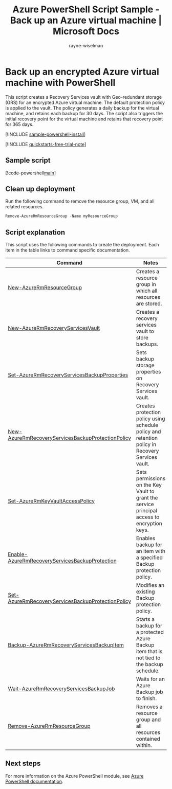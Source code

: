 ﻿---
title: Azure PowerShell Script Sample - Back up an Azure virtual machine | Microsoft Docs
description: Azure PowerShell Script Sample - Back up an Azure virtual machine 
services: backup
documentationcenter: 
author: rayne-wiselman
manager: carmonm
editor:
tags:

ms.assetid:
ms.service: backup
ms.topic: sample
ms.tgt_pltfrm: na
ms.workload: storage-backup-recovery
ms.date: 09/07/2017
ms.author: raynew
ms.custom: mvc
---

# Back up an encrypted Azure virtual machine with PowerShell

This script creates a Recovery Services vault with Geo-redundant storage (GRS) for an encrypted Azure virtual machine. The default protection policy is applied to the vault. The policy generates a daily backup for the virtual machine, and retains each backup for 30 days. The script also triggers the initial recovery point for the virtual machine and retains that recovery point for 365 days. 

[!INCLUDE [sample-powershell-install](../../../includes/sample-powershell-install-no-ssh.md)]

[!INCLUDE [quickstarts-free-trial-note](../../../includes/quickstarts-free-trial-note.md)]

## Sample script

[!code-powershell[main](../../../powershell_scripts/backup/backup-encrypted-vm/backup-encrypted-vm.ps1 "Back up encrypted virtual machine")]

## Clean up deployment 

Run the following command to remove the resource group, VM, and all related resources.

```powershell
Remove-AzureRmResourceGroup -Name myResourceGroup
```

## Script explanation

This script uses the following commands to create the deployment. Each item in the table links to command specific documentation.


| Command | Notes | 
|---|---| 
| [New-AzureRmResourceGroup](/powershell/module/azurerm.resources/new-azurermresourcegroup) | Creates a resource group in which all resources are stored. | 
| [New-AzureRmRecoveryServicesVault](/powershell/module/azurerm.recoveryservices/New-AzureRmRecoveryServicesVault) | Creates a recovery services vault to store backups. | 
| [Set-AzureRmRecoveryServicesBackupProperties](/powershell/module/azurerm.recoveryservices/Set-AzureRmRecoveryServicesBackupProperties) | Sets backup storage properties on Recovery Services vault. | 
| [New-AzureRmRecoveryServicesBackupProtectionPolicy](/powershell/module/azurerm.recoveryservices.backup/new-azurermrecoveryservicesbackupprotectionpolicy)| Creates protection policy using schedule policy and retention policy in Recovery Services vault. | 
| [Set-AzureRmKeyVaultAccessPolicy](/powershell/module/azurerm.keyvault/set-azurermkeyvaultaccesspolicy) | Sets permissions on the Key Vault to grant the service principal access to encryption keys. | 
| [Enable-AzureRmRecoveryServicesBackupProtection](/powershell/module/azurerm.recoveryservices.backup/enable-azurermrecoveryservicesbackupprotection) | Enables backup for an item with a specified Backup protection policy. | 
| [Set-AzureRmRecoveryServicesBackupProtectionPolicy](/powershell/module/azurerm.recoveryservices.backup/set-azurermrecoveryservicesbackupprotectionpolicy)| Modifies an existing Backup protection policy. | 
| [Backup-AzureRmRecoveryServicesBackupItem](/powershell/module/azurerm.recoveryservices.backup/backup-azurermrecoveryservicesbackupitem) | Starts a backup for a protected Azure Backup item that is not tied to the backup schedule. |
| [Wait-AzureRmRecoveryServicesBackupJob](/powershell/module/azurerm.recoveryservices.backup/wait-azurermrecoveryservicesbackupjob) | Waits for an Azure Backup job to finish. | 
| [Remove-AzureRmResourceGroup](/powershell/module/azurerm.resources/remove-azurermresourcegroup) | Removes a resource group and all resources contained within. | 

## Next steps

For more information on the Azure PowerShell module, see [Azure PowerShell documentation](/powershell/azure/overview).

